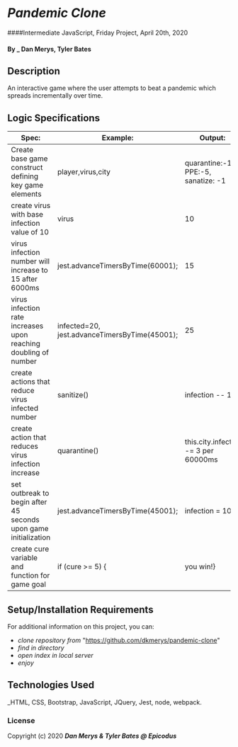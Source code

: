 # _Pandemic Clone_


####Intermediate JavaScript, Friday Project, April 20th, 2020

#### By _ Dan Merys, Tyler Bates

## Description

An interactive game where the user attempts to beat a pandemic which spreads incrementally over time.
## Logic Specifications
| Spec:                                                           | Example:                                      | Output:                              |
|-----------------------------------------------------------------|-----------------------------------------------|--------------------------------------|
| Create base game construct defining key game elements           | player,virus,city                             | quarantine:-10, PPE:-5, sanatize: -1 |
| create virus with base infection value of 10                    | virus                                         | 10                                   |
| virus infection number will increase to 15 after 6000ms         | jest.advanceTimersByTime(60001);              | 15                                   |
| virus infection rate increases upon reaching doubling of number | infected=20, jest.advanceTimersByTime(45001); | 25                                   |
| create actions that reduce virus infected number                | sanitize()                                    | infection -- 1                       |
| create action that reduces virus infection increase             | quarantine()                                  | this.city.infected -= 3 per 60000ms  |
| set outbreak to begin after 45 seconds upon game initialization | jest.advanceTimersByTime(45001);              | infection = 10                       |
| create cure variable and function for game goal                 | if (cure >= 5) {                              | you win!}                            |


## Setup/Installation Requirements


For additional information on this project, you can:
* _clone repository from_ "https://github.com/dkmerys/pandemic-clone"
* _find in directory_
* _open index in local server_
* _enjoy_


## Technologies Used

_HTML, CSS, Bootstrap, JavaScript, JQuery, Jest, node, webpack.

### License


Copyright (c) 2020 **_Dan Merys & Tyler Bates @ Epicodus_**
```